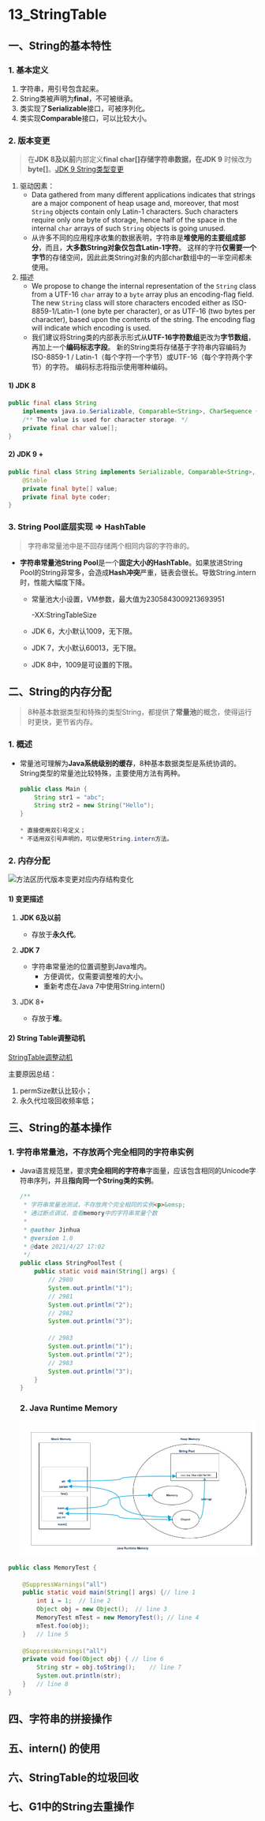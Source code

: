# 13_StringTable

## 一、String的基本特性

### 1. 基本定义

1. 字符串，用引号包含起来。
2. String类被声明为**final**，不可被继承。
3. 类实现了**Serializable**接口，可被序列化。
4. 类实现**Comparable**接口，可以比较大小。

### 2. 版本变更

> 在**JDK 8及以前**内部定义**final char[]**存储字符串数据，在**JDK 9** 时候改为**byte[]**。[JDK 9 String类型变更](http://openjdk.java.net/jeps/254)

1. 驱动因素：
   * Data gathered from many different applications indicates that strings are a major component of heap usage and, moreover, that most `String` objects contain only Latin-1 characters. Such characters require only one byte of storage, hence half of the space in the internal `char` arrays of such `String` objects is going unused.
   * 从许多不同的应用程序收集的数据表明，字符串是**堆使用的主要组成部分**，而且，**大多数String对象仅包含Latin-1字符**。 这样的字符**仅需要一个字节**的存储空间，因此此类String对象的内部char数组中的一半空间都未使用。
2. 描述
   * We propose to change the internal representation of the `String` class from a UTF-16 `char` array to a `byte` array plus an encoding-flag field. The new `String` class will store characters encoded either as ISO-8859-1/Latin-1 (one byte per character), or as UTF-16 (two bytes per character), based upon the contents of the string. The encoding flag will indicate which encoding is used.
   * 我们建议将String类的内部表示形式从**UTF-16字符数组**更改为**字节数组**，再加上一个**编码标志字段**。 新的String类将存储基于字符串内容编码为ISO-8859-1 / Latin-1（每个字符一个字节）或UTF-16（每个字符两个字节）的字符。 编码标志将指示使用哪种编码。

#### 1) JDK 8

```java
public final class String
    implements java.io.Serializable, Comparable<String>, CharSequence {
    /** The value is used for character storage. */
    private final char value[];
}
```

#### 2) JDK 9 +

```java
public final class String implements Serializable, Comparable<String>, CharSequence {
    @Stable
    private final byte[] value;
    private final byte coder;
}
```

### 3. String Pool底层实现 => HashTable

> 字符串常量池中是不回存储两个相同内容的字符串的。

* **字符串常量池String Pool**是一个**固定大小的HashTable**。如果放进String Pool的String非常多，会造成**Hash冲突**严重，链表会很长。导致String.intern时，性能大幅度下降。

  * 常量池大小设置，VM参数，最大值为2305843009213693951

     -XX:StringTableSize

  * JDK 6，大小默认1009，无下限。

  * JDK 7，大小默认60013，无下限。

  * JDK 8中，1009是可设置的下限。

## 二、String的内存分配

> 8种基本数据类型和特殊的类型String，都提供了**常量池**的概念，使得运行时更快，更节省内存。

### 1. 概述

* 常量池可理解为**Java系统级别的缓存**，8种基本数据类型是系统协调的。String类型的常量池比较特殊，主要使用方法有两种。

  ```java
  public class Main {
      String str1 = "abc";
      String str2 = new String("Hello");
  }
  
  * 直接使用双引号定义；
  * 不适用双引号声明的，可以使用String.intern方法。

### 2. 内存分配

![方法区历代版本变更对应内存结构变化](ref/方法区历代版本变更对应内存结构变化.svg)

#### 1) 变更描述

1. **JDK 6及以前**
   * 存放于**永久代**。

2. **JDK 7**
   * 字符串常量池的位置调整到Java堆内。
     * 方便调优，仅需要调整堆的大小。
     * 重新考虑在Java 7中使用String.intern()

3. JDK 8+
   * 存放于**堆**。

#### 2) String Table调整动机

[StringTable调整动机](https://www.oracle.com/technetwork/java/javase/jdk7-relnotes-418459.html#jdk7changes)

主要原因总结：

1. permSize默认比较小；
2. 永久代垃圾回收频率低；

## 三、String的基本操作

### 1. 字符串常量池，不存放两个完全相同的字符串实例

* Java语言规范里，要求**完全相同的字符串**字面量，应该包含相同的Unicode字符串序列，并且**指向同一个String类的实例**。

  ```java
  /**
   * 字符串常量池测试，不存放两个完全相同的实例<p>&emsp;
   * 通过断点调试，查看memory中的字符串常量个数
   *
   * @author Jinhua
   * @version 1.0
   * @date 2021/4/27 17:02
   */
  public class StringPoolTest {
      public static void main(String[] args) {
          // 2980
          System.out.println("1");
          // 2981
          System.out.println("2");
          // 2982
          System.out.println("3");
  
          // 2983
          System.out.println("1");
          System.out.println("2");
          // 2983
          System.out.println("3");
      }
  }
  ```

  ### 2. Java Runtime Memory

  ![Java Runtime Memory](ref/java_runtime_memory.png)

```java
public class MemoryTest {

    @SuppressWarnings("all")
    public static void main(String[] args) {// line 1
        int i = 1;  // line 2
        Object obj = new Object();  // line 3
        MemoryTest mTest = new MemoryTest(); // line 4
        mTest.foo(obj);
    }   // line 5

    @SuppressWarnings("all")
    private void foo(Object obj) { // line 6
        String str = obj.toString();    // line 7
        System.out.println(str);
    }   // line 8
}
```

## 四、字符串的拼接操作

## 五、intern() 的使用

## 六、StringTable的垃圾回收

## 七、G1中的String去重操作

